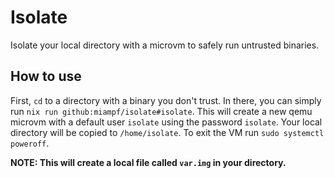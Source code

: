 # Isolate

Isolate your local directory with a microvm to safely run untrusted binaries.

## How to use

First, `cd` to a directory with a binary you don't trust. In there, you can simply run `nix run github:miampf/isolate#isolate`.
This will create a new qemu microvm with a default user `isolate` using the password `isolate`.
Your local directory will be copied to `/home/isolate`. To exit the VM run `sudo systemctl poweroff`.

**NOTE: This will create a local file called `var.img` in your directory.**

